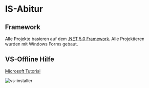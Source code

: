 # IS-Abitur

## Framework
Alle Projekte basieren auf dem [.NET 5.0 Framework](https://dotnet.microsoft.com/download/dotnet/5.0).
Alle Projektieren wurden mit Windows Forms gebaut.


## VS-Offline Hilfe

[Microsoft Tutorial](https://docs.microsoft.com/de-de/visualstudio/help-viewer/installation?view=vs-2019)

![vs-installer](https://docs.microsoft.com/de-de/visualstudio/help-viewer/media/installation/vs-installer.png)
